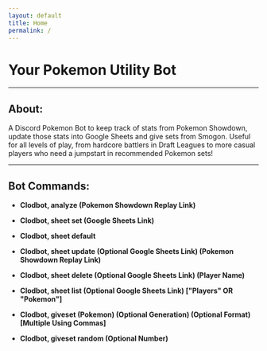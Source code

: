 ```yaml
---
layout: default
title: Home
permalink: /
---
```


# Your Pokemon Utility Bot

<hr class="line">

## About:

A Discord Pokemon Bot to keep track of stats from Pokemon Showdown, update those stats into Google Sheets and give sets from Smogon. Useful for all levels of play, from hardcore battlers in Draft Leagues to more casual players who need a jumpstart in recommended Pokemon sets!

<hr class="line">

## Bot Commands:

- **Clodbot, analyze (Pokemon Showdown Replay Link)**

- **Clodbot, sheet set (Google Sheets Link)**

- **Clodbot, sheet default**

- **Clodbot, sheet update (Optional Google Sheets Link) (Pokemon Showdown Replay Link)**

- **Clodbot, sheet delete (Optional Google Sheets Link) (Player Name)**

- **Clodbot, sheet list (Optional Google Sheets Link) ["Players" OR "Pokemon"]**

- **Clodbot, giveset (Pokemon) (Optional Generation) (Optional Format) [Multiple Using Commas]**

- **Clodbot, giveset random (Optional Number)**
